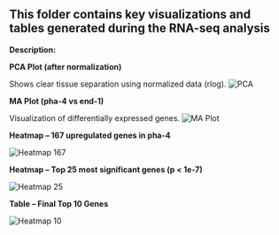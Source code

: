## This folder contains key visualizations and tables generated during the RNA-seq analysis
**Description:**

**PCA Plot (after normalization)**

Shows clear tissue separation using normalized data (rlog).
![PCA](figures/Pca_plot.png)

**MA Plot (pha-4 vs end-1)**

Visualization of differentially expressed genes.
![MA Plot](figures/ma_plot_pha4_vs_end1.png)

**Heatmap – 167 upregulated genes in pha-4**

![Heatmap 167](figures/heatmap_upregulated_167.png)

**Heatmap – Top 25 most significant genes (p < 1e-7)**

![Heatmap 25](figures/heatmap_top25.png)

**Table – Final Top 10 Genes**

![Heatmap 10](figures/heatmap_top1.png)
